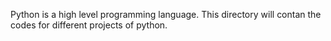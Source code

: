 Python is a high level programming language. This directory will contan the
codes for different projects of python.
